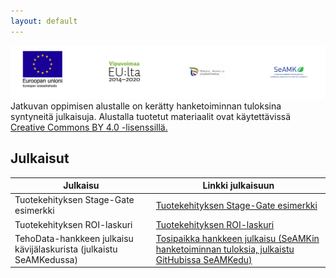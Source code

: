 ```yaml
---
layout: default
---
```

![Rahoittajien logot](/assets/images/logo-esr-vipu-ely-seamk.PNG)
Jatkuvan oppimisen alustalle on kerätty hanketoiminnan tuloksina syntyneitä julkaisuja. Alustalla tuotetut materiaalit ovat käytettävissä [Creative Commons BY 4.0 -lisenssillä.](https://creativecommons.org/licenses/by/4.0/legalcode.fi)
## Julkaisut

| Julkaisu | Linkki julkaisuun |
|----|----|
| Tuotekehityksen Stage-Gate esimerkki | [Tuotekehityksen Stage-Gate esimerkki](https://github.com/SeAMK-alykkaat-teknologiat/Tuotekehitys-Stage-Gate-esimerkki.git) |
| Tuotekehityksen ROI-laskuri | [Tuotekehityksen ROI-laskuri](https://github.com/SeAMK-alykkaat-teknologiat/Tuotekehitys-ROI-tuotekehityslaskuri.git)|
| TehoData-hankkeen julkaisu kävijälaskurista (julkaistu SeAMKedussa) | [Tosipaikka hankkeen julkaisu (SeAMKin hanketoiminnan tuloksia, julkaistu GitHubissa SeAMKedu)](https://github.com/SeAMKedu/visitorCount.git)|



